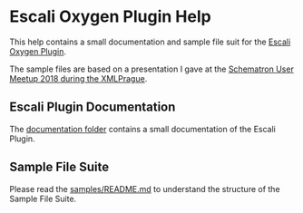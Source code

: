 # Escali Oxygen Plugin Help

This help contains a small documentation and sample file suit for the 
[Escali Oxygen Plugin](https://github.com/schematron-quickfix/escali-package#escali-oxygen-plugin).

The sample files are based on a presentation I gave at the
[Schematron User Meetup 2018 during the XMLPrague](http://www.xmlprague.cz). 

## Escali Plugin Documentation

The [documentation folder](documentation/README.md) contains a small documentation of the Escali Plugin. 

## Sample File Suite

Please read the [samples/README.md](samples/README.md) to understand the structure of the Sample File Suite.
